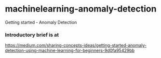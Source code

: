 # machinelearning-anomaly-detection
Getting started - Anomaly Detection

### Introductory brief is at 
https://medium.com/sharing-concepts-ideas/getting-started-anomaly-detection-using-machine-learning-for-beginners-9d0fa95429bb

